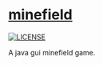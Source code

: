 # [minefield](https://github.com/viduxsh/minefield)

[![LICENSE](https://img.shields.io/badge/license-MIT-lightgrey.svg)](https://github.com/viduxsh/minefield/blob/main/LICENSE)

 A java gui minefield game.